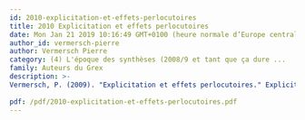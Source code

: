 ```yaml
---
id: 2010-explicitation-et-effets-perlocutoires
title: 2010 Explicitation et effets perlocutoires
date: Mon Jan 21 2019 10:16:49 GMT+0100 (heure normale d’Europe centrale)
author_id: vermersch-pierre
author: Vermersch Pierre
category: (4) L'époque des synthèses (2008/9 et tant que ça dure ...
family: Auteurs du Grex
description: >-
Vermersch, P. (2009). "Explicitation et effets perlocutoires." Expliciter (87): 1-33. Un des chapitres du futur livre.
 
pdf: /pdf/2010-explicitation-et-effets-perlocutoires.pdf
---
```

